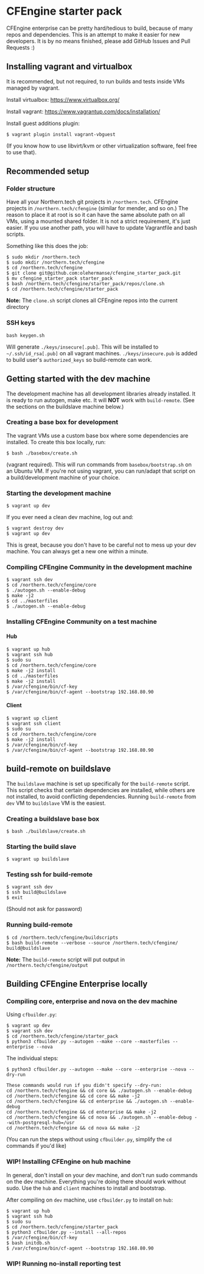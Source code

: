 # CFEngine starter pack

CFEngine enterprise can be pretty hard/tedious to build, because of many repos and dependencies.
This is an attempt to make it easier for new developers.
It is by no means finished, please add GitHub Issues and Pull Requests :)

## Installing vagrant and virtualbox

It is recommended, but not required, to run builds and tests inside VMs managed by vagrant.

Install virtualbox:
https://www.virtualbox.org/

Install vagrant:
https://www.vagrantup.com/docs/installation/

Install guest additions plugin:
```
$ vagrant plugin install vagrant-vbguest
```

(If you know how to use libvirt/kvm or other virtualization software, feel free to use that).

## Recommended setup

### Folder structure
Have all your Northern.tech git projects in `/northern.tech`.
CFEngine projects in `/northern.tech/cfengine` (similar for mender, and so on.)
The reason to place it at root is so it can have the same absolute path on all VMs, using a mounted shared folder.
It is not a strict requirement, it's just easier.
If you use another path, you will have to update Vagrantfile and bash scripts.

Something like this does the job:
```
$ sudo mkdir /northern.tech
$ sudo mkdir /northern.tech/cfengine
$ cd /northern.tech/cfengine
$ git clone git@github.com:olehermanse/cfengine_starter_pack.git
$ mv cfengine_starter_pack starter_pack
$ bash /northern.tech/cfengine/starter_pack/repos/clone.sh
$ cd /northern.tech/cfengine/starter_pack
```

**Note:** The `clone.sh` script clones all CFEngine repos into the current directory

### SSH keys

```
bash keygen.sh
```

Will generate `./keys/insecure[.pub]`.
This will be installed to `~/.ssh/id_rsa[.pub]` on all vagrant machines.
`./keys/insecure.pub` is added to build user's `authorized_keys` so build-remote can work.

## Getting started with the dev machine
The development machine has all development libraries already installed.
It is ready to run autogen, make etc.
It will **NOT** work with `build-remote`.
(See the sections on the buildslave machine below.)

### Creating a base box for development
The vagrant VMs use a custom base box where some dependencies are installed.
To create this box locally, run:
```
$ bash ./basebox/create.sh
```
(vagrant required).
This will run commands from `basebox/bootstrap.sh` on an Ubuntu VM.
If you're not using vagrant, you can run/adapt that script on a build/development machine of your choice.

### Starting the development machine
```
$ vagrant up dev
```

If you ever need a clean dev machine, log out and:
```
$ vagrant destroy dev
$ vagrant up dev
```
This is great, because you don't have to be careful not to mess up your dev machine.
You can always get a new one within a minute.

### Compiling CFEngine Community in the development machine
```
$ vagrant ssh dev
$ cd /northern.tech/cfengine/core
$ ./autogen.sh --enable-debug
$ make -j2
$ cd ../masterfiles
$ ./autogen.sh --enable-debug
```

### Installing CFEngine Community on a test machine

#### Hub
```
$ vagrant up hub
$ vagrant ssh hub
$ sudo su
$ cd /northern.tech/cfengine/core
$ make -j2 install
$ cd ../masterfiles
$ make -j2 install
$ /var/cfengine/bin/cf-key
$ /var/cfengine/bin/cf-agent --bootstrap 192.168.80.90
```

#### Client
```
$ vagrant up client
$ vagrant ssh client
$ sudo su
$ cd /northern.tech/cfengine/core
$ make -j2 install
$ /var/cfengine/bin/cf-key
$ /var/cfengine/bin/cf-agent --bootstrap 192.168.80.90
```

## build-remote on buildslave

The `buildslave` machine is set up specifically for the `build-remote` script.
This script checks that certain dependencies are installed, while others are not installed, to avoid conflicting dependencies.
Running `build-remote` from `dev` VM to `buildslave` VM is the easiest.

### Creating a buildslave base box
```
$ bash ./buildslave/create.sh
```

### Starting the build slave
```
$ vagrant up buildslave
```

### Testing ssh for build-remote
```
$ vagrant ssh dev
$ ssh build@buildslave
$ exit
```
(Should not ask for password)

### Running build-remote
```
$ cd /northern.tech/cfengine/buildscripts
$ bash build-remote --verbose --source /northern.tech/cfengine/ build@buildslave
```
**Note:** The `build-remote` script will put output in `/northern.tech/cfengine/output`

## Building CFEngine Enterprise locally

### Compiling core, enterprise and nova on the dev machine

Using `cfbuilder.py`:
```
$ vagrant up dev
$ vagrant ssh dev
$ cd /northern.tech/cfengine/starter_pack
$ python3 cfbuilder.py --autogen --make --core --masterfiles --enterprise --nova
```

The individual steps:
```
$ python3 cfbuilder.py --autogen --make --core --enterprise --nova --dry-run

These commands would run if you didn't specify --dry-run:
cd /northern.tech/cfengine && cd core && ./autogen.sh --enable-debug
cd /northern.tech/cfengine && cd core && make -j2
cd /northern.tech/cfengine && cd enterprise && ./autogen.sh --enable-debug
cd /northern.tech/cfengine && cd enterprise && make -j2
cd /northern.tech/cfengine && cd nova && ./autogen.sh --enable-debug --with-postgresql-hub=/usr
cd /northern.tech/cfengine && cd nova && make -j2
```
(You can run the steps without using `cfbuilder.py`, simplify the `cd` commands if you'd like)

### WIP! Installing CFEngine on hub machine

In general, don't install on your dev machine, and don't run sudo commands on the dev machine.
Everything you're doing there should work without sudo.
Use the `hub` and `client` machines to install and bootstrap.

After compiling on `dev` machine, use `cfbuilder.py` to install on `hub`:
```
$ vagrant up hub
$ vagrant ssh hub
$ sudo su
$ cd /northern.tech/cfengine/starter_pack
$ python3 cfbuilder.py --install --all-repos
$ /var/cfengine/bin/cf-key
$ bash initdb.sh
$ /var/cfengine/bin/cf-agent --bootstrap 192.168.80.90
```

### WIP! Running no-install reporting test
